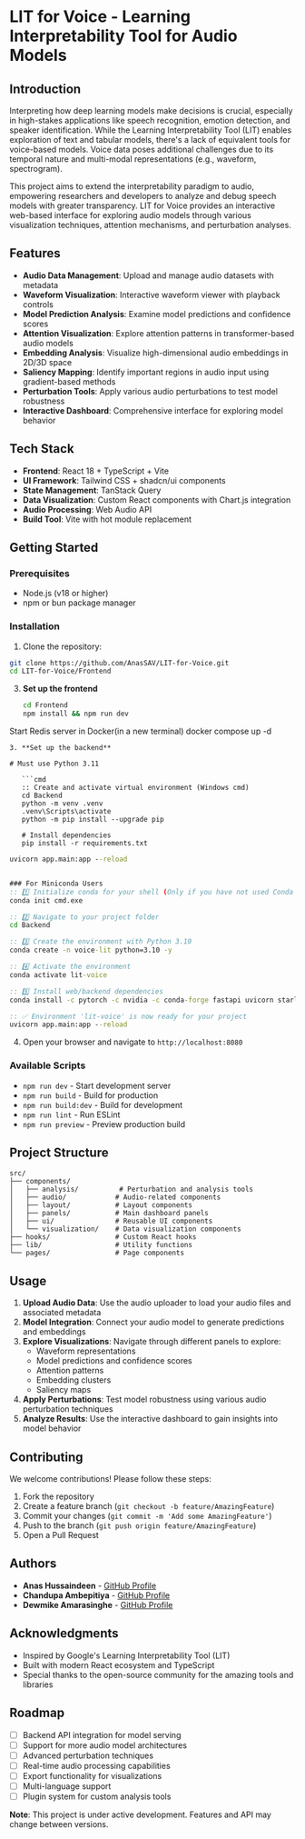 # LIT for Voice - Learning Interpretability Tool for Audio Models

## Introduction

Interpreting how deep learning models make decisions is crucial, especially in high-stakes applications like speech recognition, emotion detection, and speaker identification. While the Learning Interpretability Tool (LIT) enables exploration of text and tabular models, there's a lack of equivalent tools for voice-based models. Voice data poses additional challenges due to its temporal nature and multi-modal representations (e.g., waveform, spectrogram). 

This project aims to extend the interpretability paradigm to audio, empowering researchers and developers to analyze and debug speech models with greater transparency. LIT for Voice provides an interactive web-based interface for exploring audio models through various visualization techniques, attention mechanisms, and perturbation analyses.

## Features

- **Audio Data Management**: Upload and manage audio datasets with metadata
- **Waveform Visualization**: Interactive waveform viewer with playback controls
- **Model Prediction Analysis**: Examine model predictions and confidence scores
- **Attention Visualization**: Explore attention patterns in transformer-based audio models
- **Embedding Analysis**: Visualize high-dimensional audio embeddings in 2D/3D space
- **Saliency Mapping**: Identify important regions in audio input using gradient-based methods
- **Perturbation Tools**: Apply various audio perturbations to test model robustness
- **Interactive Dashboard**: Comprehensive interface for exploring model behavior

## Tech Stack

- **Frontend**: React 18 + TypeScript + Vite
- **UI Framework**: Tailwind CSS + shadcn/ui components
- **State Management**: TanStack Query
- **Data Visualization**: Custom React components with Chart.js integration
- **Audio Processing**: Web Audio API
- **Build Tool**: Vite with hot module replacement

## Getting Started

### Prerequisites

- Node.js (v18 or higher)
- npm or bun package manager

### Installation

1. Clone the repository:
```bash
git clone https://github.com/AnasSAV/LIT-for-Voice.git
cd LIT-for-Voice/Frontend
```

3. **Set up the frontend**

   ```bash
   cd Frontend
   npm install && npm run dev
   ```

Start Redis server in Docker(in a new terminal)
docker compose up -d
```
3. **Set up the backend**

# Must use Python 3.11

   ```cmd
   :: Create and activate virtual environment (Windows cmd)
   cd Backend
   python -m venv .venv
   .venv\Scripts\activate
   python -m pip install --upgrade pip

   # Install dependencies
   pip install -r requirements.txt
   ```
   
```cmd
uvicorn app.main:app --reload
```

```cmd

### For Miniconda Users
:: 1️⃣ Initialize conda for your shell (Only if you have not used Conda on device before)
conda init cmd.exe

:: 2️⃣ Navigate to your project folder
cd Backend

:: 3️⃣ Create the environment with Python 3.10
conda create -n voice-lit python=3.10 -y

:: 4️⃣ Activate the environment
conda activate lit-voice

:: 5️⃣ Install web/backend dependencies
conda install -c pytorch -c nvidia -c conda-forge fastapi uvicorn starlette httpx python-multipart python-dotenv pydantic-settings anyio numpy pandas librosa pysoundfile transformers pytorch torchvision torchaudio pytorch-cuda=12.1 redis-py pytest pytest-asyncio requests -y

:: ✅ Environment 'lit-voice' is now ready for your project
uvicorn app.main:app --reload
```



4. Open your browser and navigate to `http://localhost:8080`


### Available Scripts

- `npm run dev` - Start development server
- `npm run build` - Build for production
- `npm run build:dev` - Build for development
- `npm run lint` - Run ESLint
- `npm run preview` - Preview production build

## Project Structure

```
src/
├── components/
│   ├── analysis/          # Perturbation and analysis tools
│   ├── audio/            # Audio-related components
│   ├── layout/           # Layout components
│   ├── panels/           # Main dashboard panels
│   ├── ui/               # Reusable UI components
│   └── visualization/    # Data visualization components
├── hooks/                # Custom React hooks
├── lib/                  # Utility functions
└── pages/                # Page components
```

## Usage

1. **Upload Audio Data**: Use the audio uploader to load your audio files and associated metadata
2. **Model Integration**: Connect your audio model to generate predictions and embeddings
3. **Explore Visualizations**: Navigate through different panels to explore:
   - Waveform representations
   - Model predictions and confidence scores
   - Attention patterns
   - Embedding clusters
   - Saliency maps
4. **Apply Perturbations**: Test model robustness using various audio perturbation techniques
5. **Analyze Results**: Use the interactive dashboard to gain insights into model behavior

## Contributing

We welcome contributions! Please follow these steps:

1. Fork the repository
2. Create a feature branch (`git checkout -b feature/AmazingFeature`)
3. Commit your changes (`git commit -m 'Add some AmazingFeature'`)
4. Push to the branch (`git push origin feature/AmazingFeature`)
5. Open a Pull Request

## Authors

- **Anas Hussaindeen** - [GitHub Profile](https://github.com/AnasSAV)
- **Chandupa Ambepitiya** - [GitHub Profile](https://github.com/Chand2103)
- **Dewmike Amarasinghe** - [GitHub Profile](https://github.com/DewmikeAmarasinghe)

## Acknowledgments

- Inspired by Google's Learning Interpretability Tool (LIT)
- Built with modern React ecosystem and TypeScript
- Special thanks to the open-source community for the amazing tools and libraries

## Roadmap

- [ ] Backend API integration for model serving
- [ ] Support for more audio model architectures
- [ ] Advanced perturbation techniques
- [ ] Real-time audio processing capabilities
- [ ] Export functionality for visualizations
- [ ] Multi-language support
- [ ] Plugin system for custom analysis tools

**Note**: This project is under active development. Features and API may change between versions.